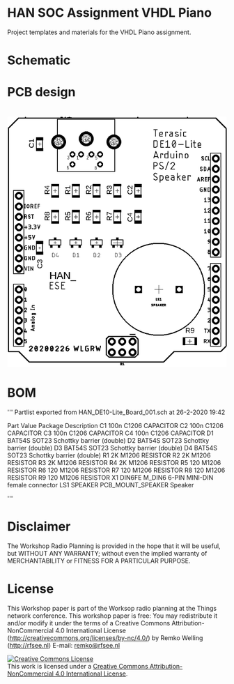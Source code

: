 # HAN SOC Assignment VHDL Piano

Project templates and materials for the VHDL Piano assignment.

# Schematic

# PCB design

# 

![Component layout](images/PS2SpeakerShield_BoardTopView.png?raw=true "Title")


# BOM

'''
Partlist exported from HAN_DE10-Lite_Board_001.sch at 26-2-2020 19:42

Part Value   Package            Description
C1   100n    C1206              CAPACITOR
C2   100n    C1206              CAPACITOR
C3   100n    C1206              CAPACITOR
C4   100n    C1206              CAPACITOR
D1   BAT54S  SOT23              Schottky barrier (double)
D2   BAT54S  SOT23              Schottky barrier (double)
D3   BAT54S  SOT23              Schottky barrier (double)
D4   BAT54S  SOT23              Schottky barrier (double)
R1   2K      M1206              RESISTOR
R2   2K      M1206              RESISTOR
R3   2K      M1206              RESISTOR
R4   2K      M1206              RESISTOR
R5   120     M1206              RESISTOR
R6   120     M1206              RESISTOR
R7   120     M1206              RESISTOR
R8   120     M1206              RESISTOR
R9   120     M1206              RESISTOR
X1   DIN6FE  M_DIN6             6-PIN MINI-DIN female connector
LS1  SPEAKER PCB_MOUNT_SPEAKER  Speaker

'''

# Disclaimer
The Workshop Radio Planning is provided in the hope that it will be useful, but WITHOUT ANY WARRANTY; without even the implied warranty of MERCHANTABILITY or FITNESS FOR A PARTICULAR PURPOSE.
  
# License
This Workshop paper is part of the Worksop radio planning at the Things network conference.
This workshop paper is free: You may redistribute it and/or modify it under the terms of a Creative  Commons Attribution-NonCommercial 4.0 International License  (http://creativecommons.org/licenses/by-nc/4.0/) by Remko Welling (http://rfsee.nl) E-mail: remko@rfsee.nl 

<a rel="license" href="http://creativecommons.org/licenses/by-nc/4.0/"><img alt="Creative Commons License" style="border-width:0" src="https://i.creativecommons.org/l/by-nc/4.0/88x31.png" /></a><br />This work is licensed under a <a rel="license" href="http://creativecommons.org/licenses/by-nc/4.0/">Creative Commons Attribution-NonCommercial 4.0 International License</a>.

